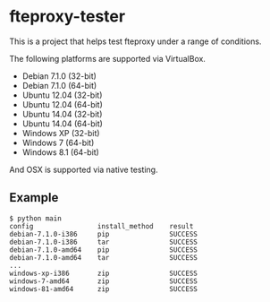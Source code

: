 fteproxy-tester
===============

This is a project that helps test fteproxy under a range of conditions.

The following platforms are supported via VirtualBox.

* Debian 7.1.0 (32-bit)
* Debian 7.1.0 (64-bit)
* Ubuntu 12.04 (32-bit)
* Ubuntu 12.04 (64-bit)
* Ubuntu 14.04 (32-bit)
* Ubuntu 14.04 (64-bit)
* Windows XP (32-bit)
* Windows 7 (64-bit)
* Windows 8.1 (64-bit)

And OSX is supported via native testing.

Example
-------

```console
$ python main
config                install_method	result
debian-7.1.0-i386     pip               SUCCESS
debian-7.1.0-i386     tar               SUCCESS
debian-7.1.0-amd64    pip               SUCCESS
debian-7.1.0-amd64    tar               SUCCESS
...
windows-xp-i386       zip               SUCCESS
windows-7-amd64       zip               SUCCESS
windows-81-amd64      zip               SUCCESS
```
